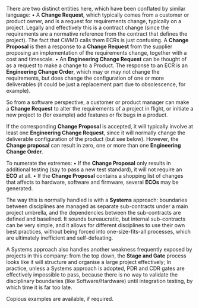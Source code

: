 There are two distinct entities here, which have been conflated by similar language:
•	A **Change Request**, which typically comes from a customer or product owner, and is a request for requirements change, typically on a project. Legally and effectively this is a contract change (since the requirements are a normative reference from the contract that defines the project). The fact that CWMD calls them ECRs is just confusing. A **Change Proposal** is then a response to a **Change Request** from the supplier proposing an implementation of the requirements change, together with a cost and timescale.
•	An **Engineering Change Request** can be thought of as a request to make a change to a Product. The response to an ECR is an **Engineering Change Order**, which may or may not change the requirements, but does change the configuration of one or more deliverables (it could be just a replacement part due to obsolescence, for example).

So from a software perspective, a customer or product manager can make a **Change Request** to alter the requirements of a project in flight, or initiate a new project to (for example) add features or fix bugs in a product.

If the corresponding **Change Proposal** is accepted, it will typically involve at least one **Engineering Change Request**, since it will normally change the deliverable configuration of the product (but see below). However, the **Change proposal** can result in zero, one or more than one **Engineering Change Order**.

To numerate the extremes:
•	If the **Change Proposal** only results in additional testing (say to pass a new test standard), it will not require an **ECO** at all.
•	If the **Change Proposal** contains a shopping list of changes that affects to hardware, software and firmware, several **ECOs** may be generated.

The way this is normally handled is with a **Systems** approach: boundaries between disciplines are managed as separate sub-contracts under a main project umbrella, and the dependencies between the sub-contracts are defined and baselined. It sounds bureaucratic, but internal sub-contracts can be very simple, and it allows for different disciplines to use their own best practices, without being forced into one-size-fits-all processes, which are ultimately inefficient and self-defeating.

A Systems approach also handles another weakness frequently exposed by projects in this company: from the top down, the **Stage and Gate** process looks like it will structure and organise a large project effectively; In practice, unless a Systems approach is adopted, PDR and CDR gates are effectively impossible to pass, because there is no way to validate the disciplinary boundaries (like Software/Hardware) until integration testing, by which time it is far too late.

Copious examples are available, if required.
